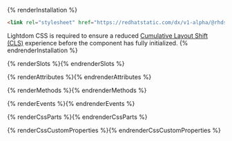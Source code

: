 

{% renderInstallation %}
~~~html
<link rel="stylesheet" href="https://redhatstatic.com/dx/v1-alpha/@rhds/elements@1.0.2/rh-subnav/rh-subnav-lightdom.css">
~~~
Lightdom CSS is required to ensure a reduced [Cumulative Layout Shift (CLS)](https://web.dev/cls/) experience before the component has fully initialized.
{% endrenderInstallation %}

{% renderSlots %}{% endrenderSlots %}

{% renderAttributes %}{% endrenderAttributes %}

{% renderMethods %}{% endrenderMethods %}

{% renderEvents %}{% endrenderEvents %}

{% renderCssParts %}{% endrenderCssParts %}

{% renderCssCustomProperties  %}{% endrenderCssCustomProperties %}
